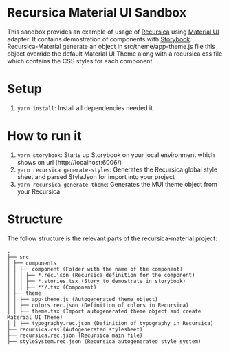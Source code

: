 Recursica Material UI Sandbox
=====================

This sandbox provides an example of usage of [Recursica](https://recursica.com/) using [Material UI](https://mui.com/) adapter. It contains demostration of components with [Storybook](https://storybook.js.org/).
Recursica-Material generate an object in src/theme/app-theme.js file this object override the default Material UI Theme along with a recursica.css file which contains the CSS styles for each component.

Setup
=============
1. `yarn install`: Install all dependencies needed it

How to run it
=============
1. `yarn storybook`: Starts up Storybook on your local environment which shows on url (http://localhost:6006/)
2. `yarn recursica generate-styles`: Generates the Recursica global style sheet and parsed StyleJson for import into your project
2. `yarn recursica generate-theme`: Generates the MUI theme object from your Recursica

Structure
=============
The follow structure is the relevant parts of the recursica-material project:

    .
    ├── src
    │ ├── components
    │ │ ├── component (Folder with the name of the component)
    │ │ │ ├── *.rec.json (Recursica definition for the component)
    │ │ │ ├── *.stories.tsx (Story to demostrate in storybook)
    │ │ │ ├── **/.tsx (Component)
    │ ├── theme
    │ │ ├── app-theme.js (Autogenerated theme object)
    │ │ ├── colors.rec.json (Definition of colors in Recursica)
    │ │ ├── theme.tsx (Import autogenerated theme object and create Material UI Theme)
    │ │ ├── typography.rec.json (Definition of typography in Recursica)
    ├── recursica.css (Autogenerated stylesheet)
    ├── recursica.rec.json (Recursica main file)
    ├── styleSystem.rec.json (Recursica autogenerated style system)
